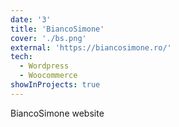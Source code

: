 ```yaml
---
date: '3'
title: 'BiancoSimone'
cover: './bs.png'
external: 'https://biancosimone.ro/'
tech:
  - Wordpress
  - Woocommerce
showInProjects: true
---
```


BiancoSimone website
